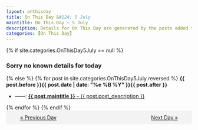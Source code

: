 ```yaml
---
layout: onthisday
title: On This Day &#124; 5 July
maintitle: On This Day — 5 July
description: Details for On This Day are generated by the posts added to the website so the content is subject to changes/updates over time.
categories: [On This Day]
---
```


{% if site.categories.OnThisDay5July == null %}
<h3>Sorry no known details for today</h3>
{% else %}
{% for post in site.categories.OnThisDay5July reversed %}
<strong>{{ post.before }}{{ post.date | date: "%e %B %Y" }}{{ post.after }}</strong>
<ul>
<li> ——: <a class="{{ post.class }}" href="{{ post.url }}"><strong>{{ post.maintitle }}</strong> - {{ post.post_description }}</a></li>
</ul>
{% endfor %}
{% endif %}

<div style="background-color: #f3f3f3; padding: 10px; border-radius: 5px; text-align: center; display: flex; justify-content: space-evenly;">
<a href="/onthisday/07/07-04">« Previous Day</a>
<span style="visibility:hidden;">[ Visit Leap Year February 29 ]</span>
<a href="/onthisday/07/07-06">Next Day »</a>
</div>
